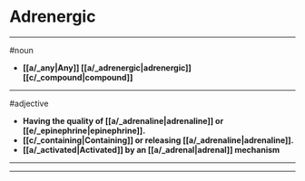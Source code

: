 # Adrenergic
---
#noun
- **[[a/_any|Any]] [[a/_adrenergic|adrenergic]] [[c/_compound|compound]]**
---
#adjective
- **Having the quality of [[a/_adrenaline|adrenaline]] or [[e/_epinephrine|epinephrine]].**
- **[[c/_containing|Containing]] or releasing [[a/_adrenaline|adrenaline]].**
- **[[a/_activated|Activated]] by an [[a/_adrenal|adrenal]] mechanism**
---
---
